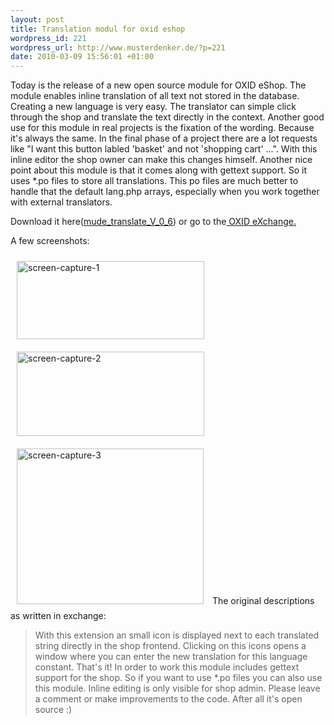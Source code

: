 ```yaml
--- 
layout: post
title: Translation modul for oxid eshop
wordpress_id: 221
wordpress_url: http://www.musterdenker.de/?p=221
date: 2010-03-09 15:56:01 +01:00
---
```

Today is the release of a new open source module for OXID eShop. The module enables inline translation of all text not stored in the database. Creating a new language is very easy. The translator can simple click through the shop and translate the text directly in the context. Another good use for this module in real projects is the fixation of the wording. Because it's always the same. In the final phase of a project there are a lot requests like "I want this button labled 'basket' and not 'shopping cart' ...". With this inline editor the shop owner can make this changes himself. Another nice point about this module is that it comes along with gettext support. So it uses *.po files to store all translations. This po files are much better to handle that the default lang.php arrays, especially when you work together with external translators.

Download it here(<a href="http://www.musterdenker.de/wp-content/uploads/2010/03/mude_translate_V_0_6.zip">mude_translate_V_0_6</a>) or go to the<a href="http://www.oxid-esales.com/en/exchange/extensions/mude-translate" target="_blank"> OXID eXchange.</a>

A few screenshots:

<a rel="attachment wp-att-222" href="http://www.musterdenker.de/wp-content/uploads/2010/03/screen-capture-1.png"><img class="alignnone size-medium wp-image-222" style="margin: 10px;" title="screen-capture-1" src="http://www.musterdenker.de/wp-content/uploads/2010/03/screen-capture-1-300x125.png" alt="screen-capture-1" width="300" height="125" /></a><a rel="attachment wp-att-223" href="http://www.musterdenker.de/wp-content/uploads/2010/03/screen-capture-2.png"><img class="alignnone size-medium wp-image-223" style="margin: 10px;" title="screen-capture-2" src="http://www.musterdenker.de/wp-content/uploads/2010/03/screen-capture-2-300x135.png" alt="screen-capture-2" width="300" height="135" /></a><a rel="attachment wp-att-224" href="http://www.musterdenker.de/wp-content/uploads/2010/03/screen-capture-3.png"><img class="alignnone size-full wp-image-224" style="margin: 10px;" title="screen-capture-3" src="http://www.musterdenker.de/wp-content/uploads/2010/03/screen-capture-3.png" alt="screen-capture-3" width="299" height="249" /></a>
The original descriptions as written in exchange:
<blockquote>With this extension an small icon is displayed next to each translated string directly in the shop frontend. Clicking on this icons opens a window where you can enter the new translation for this language constant. That's it! In order to work this module includes gettext support for the shop. So if you want to use *.po files you can also use this module. Inline editing is only visible for shop admin. Please leave a comment or make improvements to the code. After all it's open source :)</blockquote>
